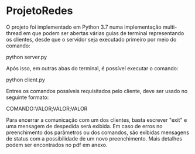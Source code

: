 # ProjetoRedes

O projeto foi implementado em Python 3.7 numa implementação multi-thread em que podem ser abertas várias guias de terminal representando os clientes, desde que o servidor seja executado primeiro por meio do comando:

python server.py

Após isso, em outras abas do terminal, é possível executar o comando:

python client.py

Entres os comandos possíveis requisitados pelo cliente, deve ser usado no seguinte formato:

COMANDO:VALOR;VALOR;VALOR

Para encerrar a comunicação com um dos clientes, basta escrever "exit" e uma mensagem de despedida será exibida. Em caso de erros no preenchimento dos parâmetros ou dos comandos, são exibidas mensagens de status com a possibilidade de um novo preenchimento. Mais detalhes podem ser encontrados no pdf em anexo.
